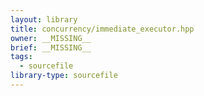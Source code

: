 ```yaml
---
layout: library
title: concurrency/immediate_executor.hpp
owner: __MISSING__
brief: __MISSING__
tags:
  - sourcefile
library-type: sourcefile
---
```


